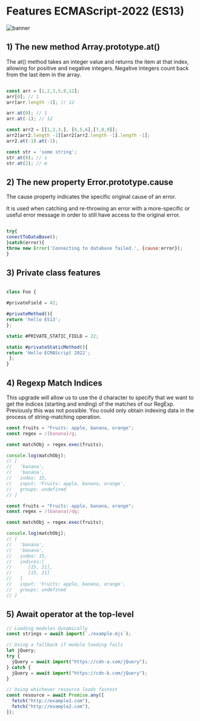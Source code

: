 # Features ECMAScript-2022 (ES13)

![banner](https://plainenglish.io/assets/post-content/latest-es13-javascript-features.png)

## 1) The new method Array.prototype.at()

The at() method takes an integer value and returns the item at that index, allowing for positive and negative integers. Negative integers count back from the last item in the array.


```javascript

const arr = [1,2,3,5,8,12];
arr[0]; // 1
arr[arr.length -1]; // 12

arr.at(0); // 1
arr.at(-1); // 12

const arr2 = [[1,2,3,], [4,5,6],[7,8,9]];
arr2[arr2.length -1][arr2[arr2.length -1].length -1];
arr2.at(-1).at(-1);

const str = 'some string';
str.at(0); // s
str.at(2); // m
```

## 2) The new property Error.prototype.cause

The cause property indicates the specific original cause of an error.

It is used when catching and re-throwing an error with a more-specific or useful error message in order to still have access to the original error.

```javascript

try{
conectToDataBase();
}catch(error){
throw new Error('Connecting to database failed.', {cause:error});
}
```

## 3) Private class features #

```javascript

class Foo {

#privateField = 42;

#privateMethod(){
return 'hello ES13';
};

static #PRIVATE_STATIC_FIELD = 22;

static #privateStaticMethod(){
return 'Hello ECMAScript 2022';
 };
}
```

## 4) Regexp Match Indices 

This upgrade will allow us to use the d character to specify that we want to get the indices (starting and ending) of the matches of our RegExp. Previously this was not possible. You could only obtain indexing data in the process of string-matching operation.

```javascript
const fruits = "Fruits: apple, banana, orange";
const regex = /(banana)/g;

const matchObj = regex.exec(fruits);

console.log(matchObj);
// [
//   'banana',
//   'banana',
//   index: 15,
//   input: 'Fruits: apple, banana, orange',
//   groups: undefined
// ]

const fruits = "Fruits: apple, banana, orange";
const regex = /(banana)/dg;

const matchObj = regex.exec(fruits);

console.log(matchObj);
// [
//   'banana',
//   'banana',
//   index: 15,
//   indices:[
//      [15, 21],
//      [15, 21]
//   ]
//   input: 'Fruits: apple, banana, orange',
//   groups: undefined
// ]
```
## 5) Await operator at the top-level

```javascript
// Loading modules dynamically
const strings = await import(`./example.mjs`);

// Using a fallback if module loading fails
let jQuery;
try {
  jQuery = await import("https://cdn-a.com/jQuery");
} catch {
  jQuery = await import("https://cdn-b.com/jQuery");
}

// Using whichever resource loads fastest
const resource = await Promise.any([
  fetch("http://example1.com"),
  fetch("http://example2.com"),
]);
 ```
